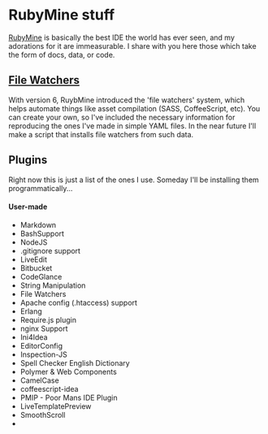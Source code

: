 # RubyMine stuff
[RubyMine](http://www.jetbrains.com/ruby/) is basically the best IDE the world has ever seen, and my adorations for it are immeasurable. I share with you here those which take the form of docs, data, or code.

## [File Watchers](/file-watchers)
With version 6, RuybMine introduced the 'file watchers' system, which helps automate things like asset compilation (SASS, CoffeeScript, etc). You can create your own, so I've included the necessary information for reproducing the ones I've made in simple YAML files. In the near future I'll make a script that installs file watchers from such data.

## Plugins
Right now this is just a list of the ones I use. Someday I'll be installing them programmatically...

#### User-made
- Markdown
- BashSupport
- NodeJS
- .gitignore support
- LiveEdit
- Bitbucket
- CodeGlance
- String Manipulation
- File Watchers
- Apache config (.htaccess) support
- Erlang
- Require.js plugin
- nginx Support
- Ini4Idea
- EditorConfig
- Inspection-JS
- Spell Checker English Dictionary
- Polymer & Web Components
- CamelCase
- coffeescript-idea
- PMIP - Poor Mans IDE Plugin
- LiveTemplatePreview
- SmoothScroll
- 